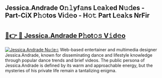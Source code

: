 ## Jessica.Andrade O𝚗𝚕yf𝚊ns L𝚎a𝚔ed N𝚞𝚍es - Part-CiX P𝚑𝚘tos Vi𝚍𝚎o - H𝚘𝚝 Part L𝚎a𝚔s NrFir

# <h2><a href="http://kfehzt5.oniu.top/?m=Jessica.Andrade">🔗👉 🔴 Jessica.Andrade P𝚑ot𝚘𝚜 V𝚒d𝚎o</a></h2>

[![Jessica.Andrade Nu𝚍e𝚜](https://i.imgur.com/0qMVB7G.gif)](http://kfehzt5.oniu.top/?m=Jessica.Andrade)
Web-based entertainer and multimedia designer Jessica.Andrade, known for disseminating dance and lifestyle knowledge through popular dance trends and brief videos. The public persona of Jessica.Andrade is defined by its warm and approachable energy, but the mysteries of his private life remain a tantalizing enigma.  
